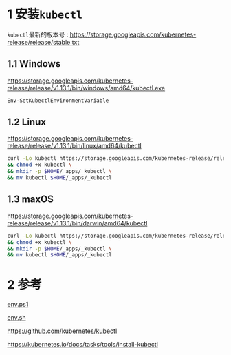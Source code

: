 # 1 安装`kubectl`

`kubectl`最新的版本号 : 
https://storage.googleapis.com/kubernetes-release/release/stable.txt

## 1.1 Windows

https://storage.googleapis.com/kubernetes-release/release/v1.13.1/bin/windows/amd64/kubectl.exe

```powershell
Env-SetKubectlEnvironmentVariable
```

## 1.2 Linux

https://storage.googleapis.com/kubernetes-release/release/v1.13.1/bin/linux/amd64/kubectl

```sh
curl -Lo kubectl https://storage.googleapis.com/kubernetes-release/release/v1.13.1/bin/linux/amd64/kubectl \
&& chmod +x kubectl \
&& mkdir -p $HOME/_apps/_kubectl \
&& mv kubectl $HOME/_apps/_kubectl
```

## 1.3 maxOS

https://storage.googleapis.com/kubernetes-release/release/v1.13.1/bin/darwin/amd64/kubectl

```sh
curl -Lo kubectl https://storage.googleapis.com/kubernetes-release/release/v1.13.1/bin/darwin/amd64/kubectl \
&& chmod +x kubectl \
&& mkdir -p $HOME/_apps/_kubectl \
&& mv kubectl $HOME/_apps/_kubectl
```

# 2 参考

[env.ps1]

[env.sh]

https://github.com/kubernetes/kubectl

https://kubernetes.io/docs/tasks/tools/install-kubectl

[env.ps1]:../powershell/functions/env/env.ps1

[env.sh]:../shell/env.sh
